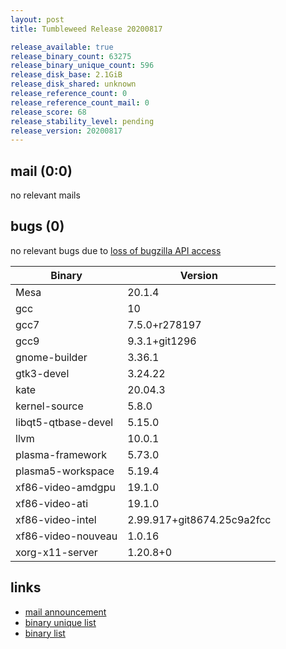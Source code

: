 ```yaml
---
layout: post
title: Tumbleweed Release 20200817

release_available: true
release_binary_count: 63275
release_binary_unique_count: 596
release_disk_base: 2.1GiB
release_disk_shared: unknown
release_reference_count: 0
release_reference_count_mail: 0
release_score: 68
release_stability_level: pending
release_version: 20200817
---
```


## mail (0:0)

no relevant mails

## bugs (0)

<!--more-->

no relevant bugs due to [loss of bugzilla API access](https://bugzilla.opensuse.org/show_bug.cgi?id=1157722)

Binary | Version
--- | ---
Mesa | 20.1.4
gcc | 10
gcc7 | 7.5.0+r278197
gcc9 | 9.3.1+git1296
gnome-builder | 3.36.1
gtk3-devel | 3.24.22
kate | 20.04.3
kernel-source | 5.8.0
libqt5-qtbase-devel | 5.15.0
llvm | 10.0.1
plasma-framework | 5.73.0
plasma5-workspace | 5.19.4
xf86-video-amdgpu | 19.1.0
xf86-video-ati | 19.1.0
xf86-video-intel | 2.99.917+git8674.25c9a2fcc
xf86-video-nouveau | 1.0.16
xorg-x11-server | 1.20.8+0

## links

- [mail announcement](https://lists.opensuse.org/opensuse-factory/2020-08/msg00158.html)
- [binary unique list](http://download.opensuse.org/history/20200817/rpm.unique.list)
- [binary list](http://download.opensuse.org/history/20200817/rpm.list)
